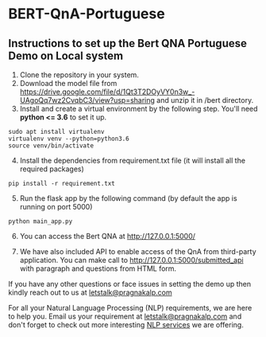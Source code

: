 # BERT-QnA-Portuguese

## Instructions to set up the Bert QNA Portuguese Demo on Local system

1. Clone the repository in your system.
2. Download the model file from https://drive.google.com/file/d/1Qt3T2DOyVY0n3w_-UAgoQq7wz2CvqbC3/view?usp=sharing and unzip it in /bert directory.
3. Install and create a virtual environment by the following step. You'll need <b>python <= 3.6</b> to set it up.
```shell
sudo apt install virtualenv
virtualenv venv --python=python3.6
source venv/bin/activate
```
4. Install the dependencies from requirement.txt file (it will install all the required packages)
```shell
pip install -r requirement.txt
```
5. Run the flask app by the following command (by default the app is running on port 5000)
```shell
python main_app.py 
```
6. You can access the Bert QNA at http://127.0.0.1:5000/ 

7. We have also included API to enable access of the QnA from third-party application. You can make call to http://127.0.0.1:5000/submitted_api with paragraph and questions from HTML form.

If you have any other questions or face issues in setting the demo up then kindly reach out to us at letstalk@pragnakalp.com 

For all your Natural Language Processing (NLP) requirements, we are here to help you. Email us your requirement at letstalk@pragnakalp.com and don't forget to check out more interesting <a href="https://www.pragnakalp.com/services/natural-language-processing-services/" target="_blank">NLP services</a> we are offering. 
